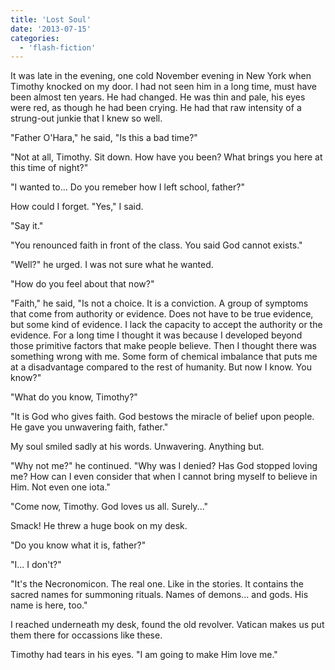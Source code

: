 ```yaml
---
title: 'Lost Soul'
date: '2013-07-15'
categories:
  - 'flash-fiction'
---
```


It was late in the evening, one cold November evening in New York when Timothy
knocked on my door. I had not seen him in a long time, must have been almost ten
years. He had changed. He was thin and pale, his eyes were red, as though he had
been crying. He had that raw intensity of a strung-out junkie that I knew so
well.

<!-- truncate -->


"Father O'Hara," he said, "Is this a bad time?"

"Not at all, Timothy. Sit down. How have you been? What brings you here at this
time of night?"

"I wanted to... Do you remeber how I left school, father?"

How could I forget. "Yes," I said.

"Say it."

"You renounced faith in front of the class. You said God cannot exists."

"Well?" he urged. I was not sure what he wanted.

"How do you feel about that now?"

"Faith," he said, "Is not a choice. It is a conviction. A group of symptoms that
come from authority or evidence. Does not have to be true evidence, but some
kind of evidence. I lack the capacity to accept the authority or the evidence.
For a long time I thought it was because I developed beyond those primitive
factors that make people believe. Then I thought there was something wrong with
me. Some form of chemical imbalance that puts me at a disadvantage compared to
the rest of humanity. But now I know. You know?"

"What do you know, Timothy?"

"It is God who gives faith. God bestows the miracle of belief upon people. He
gave you unwavering faith, father."

My soul smiled sadly at his words. Unwavering. Anything but.

"Why not me?" he continued. "Why was I denied? Has God stopped loving me? How
can I even consider that when I cannot bring myself to believe in Him. Not even
one iota."

"Come now, Timothy. God loves us all. Surely..."

Smack! He threw a huge book on my desk.

"Do you know what it is, father?"

"I... I don't?"

"It's the Necronomicon. The real one. Like in the stories. It contains the
sacred names for summoning rituals. Names of demons... and gods. His name is
here, too."

I reached underneath my desk, found the old revolver. Vatican makes us put them
there for occassions like these.

Timothy had tears in his eyes. "I am going to make Him love me."
